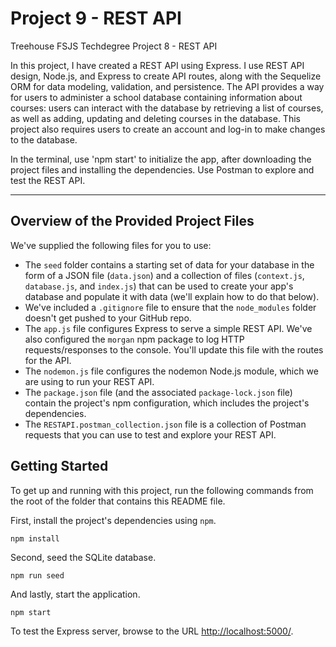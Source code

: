# Project 9 - REST API
 Treehouse FSJS Techdegree Project 8 - REST API

In this project, I have created a REST API using Express. I use REST API design, Node.js, and Express to create API routes, along with the Sequelize ORM for data modeling, validation, and persistence. 
The API provides a way for users to administer a school database containing information about courses: users can interact with the database by retrieving a list of courses, as well as adding, updating and deleting courses in the database. This project also requires users to create an account and log-in to make changes to the database.

In the terminal, use 'npm start' to initialize the app, after downloading the project files and installing the dependencies.
Use Postman to explore and test the REST API.

---

## Overview of the Provided Project Files

We've supplied the following files for you to use: 

* The `seed` folder contains a starting set of data for your database in the form of a JSON file (`data.json`) and a collection of files (`context.js`, `database.js`, and `index.js`) that can be used to create your app's database and populate it with data (we'll explain how to do that below).
* We've included a `.gitignore` file to ensure that the `node_modules` folder doesn't get pushed to your GitHub repo.
* The `app.js` file configures Express to serve a simple REST API. We've also configured the `morgan` npm package to log HTTP requests/responses to the console. You'll update this file with the routes for the API.
* The `nodemon.js` file configures the nodemon Node.js module, which we are using to run your REST API.
* The `package.json` file (and the associated `package-lock.json` file) contain the project's npm configuration, which includes the project's dependencies.
* The `RESTAPI.postman_collection.json` file is a collection of Postman requests that you can use to test and explore your REST API.

## Getting Started

To get up and running with this project, run the following commands from the root of the folder that contains this README file.

First, install the project's dependencies using `npm`.

```
npm install
```

Second, seed the SQLite database.

```npm 
npm run seed
```

And lastly, start the application.

```
npm start
```

To test the Express server, browse to the URL [http://localhost:5000/](http://localhost:5000/).